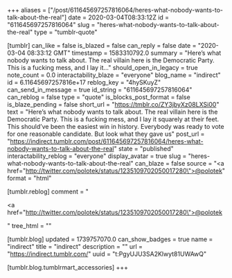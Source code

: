 +++
aliases = ["/post/611645697257816064/heres-what-nobody-wants-to-talk-about-the-real"]
date = 2020-03-04T08:33:12Z
id = "611645697257816064"
slug = "heres-what-nobody-wants-to-talk-about-the-real"
type = "tumblr-quote"

[tumblr]
can_like = false
is_blazed = false
can_reply = false
date = "2020-03-04 08:33:12 GMT"
timestamp = 1583310792.0
summary = "Here’s what nobody wants to talk about. The real villain here is the Democratic Party. This is a fucking mess, and I lay it..."
should_open_in_legacy = true
note_count = 0.0
interactability_blaze = "everyone"
blog_name = "indirect"
id = 6.11645697257816e+17
reblog_key = "4hySKuyZ"
can_send_in_message = true
id_string = "611645697257816064"
can_reblog = false
type = "quote"
is_blocks_post_format = false
is_blaze_pending = false
short_url = "https://tmblr.co/ZY3jbyXz08LXSi00"
text = "Here’s what nobody wants to talk about. The real villain here is the Democratic Party. This is a fucking mess, and I lay it squarely at their feet. This should’ve been the easiest win in history. Everybody was ready to vote for one reasonable candidate. But look what they gave us"
post_url = "https://indirect.tumblr.com/post/611645697257816064/heres-what-nobody-wants-to-talk-about-the-real"
state = "published"
interactability_reblog = "everyone"
display_avatar = true
slug = "heres-what-nobody-wants-to-talk-about-the-real"
can_blaze = false
source = "<a href=\"http://twitter.com/polotek/status/1235109702050017280\">@polotek</a>"
format = "html"

[tumblr.reblog]
comment = "<p><a href=\"http://twitter.com/polotek/status/1235109702050017280\">@polotek</a></p>"
tree_html = ""

[tumblr.blog]
updated = 1739757070.0
can_show_badges = true
name = "indirect"
title = "indirect"
description = ""
url = "https://indirect.tumblr.com/"
uuid = "t:PgyUJU3SA2Klwyt81UWAwQ"

[tumblr.blog.tumblrmart_accessories]
+++
